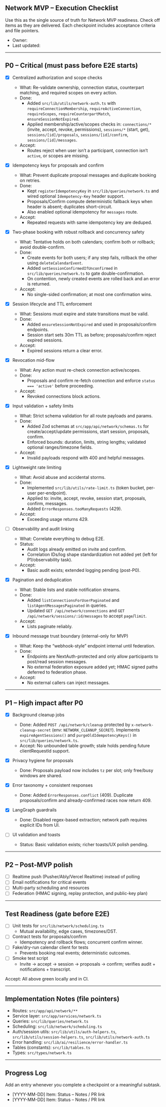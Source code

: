 ## Network MVP – Execution Checklist

Use this as the single source of truth for Network MVP readiness. Check off items as they are delivered. Each checkpoint includes acceptance criteria and file pointers.

- Owner:
- Last updated:

---

## P0 – Critical (must pass before E2E starts)

- [x] Centralized authorization and scope checks

  - What: Re-validate ownership, connection status, counterpart matching, and required scopes on every action.
  - Done:
    - Added `src/lib/utils/network-auth.ts` with `requireConnectionMembership`, `requireActiveConnection`, `requireScopes`, `requireCounterpartMatch`, `ensureSessionNotExpired`.
    - Applied membership/active/scopes checks in: `connections/*` (invite, accept, revoke, permissions), `sessions/*` (start, get), `sessions/[id]/proposals`, `sessions/[id]/confirm`, `sessions/[id]/messages`.
  - Accept:
    - Routes reject when user isn’t a participant, connection isn’t `active`, or scopes are missing.

- [x] Idempotency keys for proposals and confirm

  - What: Prevent duplicate proposal messages and duplicate booking on retries.
  - Done:
    - Kept `registerIdempotencyKey` in `src/lib/queries/network.ts` and wired optional `Idempotency-Key` header support.
    - Proposals/Confirm compute deterministic fallback keys when header is absent; duplicates short-circuit.
    - Also enabled optional idempotency for `messages` route.
  - Accept:
    - Repeated requests with same idempotency key are deduped.

- [x] Two-phase booking with robust rollback and concurrency safety

  - What: Tentative holds on both calendars; confirm both or rollback; avoid double-confirm.
  - Done:
    - Create events for both users; if any step fails, rollback the other using `deleteCalendarEvent`.
    - Added `setSessionConfirmedIfUnconfirmed` in `src/lib/queries/network.ts` to gate double-confirmation.
    - On contention, newly created events are rolled back and an error is returned.
  - Accept:
    - No single-sided confirmation; at most one confirmation wins.

- [x] Session lifecycle and TTL enforcement

  - What: Sessions must expire and state transitions must be valid.
  - Done:
    - Added `ensureSessionNotExpired` and used in proposals/confirm endpoints.
    - Session start sets 30m TTL as before; proposals/confirm reject expired sessions.
  - Accept:
    - Expired sessions return a clear error.

- [x] Revocation mid-flow

  - What: Any action must re-check connection active/scopes.
  - Done:
    - Proposals and confirm re-fetch connection and enforce `status === 'active'` before proceeding.
  - Accept:
    - Revoked connections block actions.

- [x] Input validation + safety limits

  - What: Strict schema validation for all route payloads and params.
  - Done:
    - Added Zod schemas at `src/app/api/network/schemas.ts` for create/accept/update permissions, start session, proposals, confirm.
    - Enforced bounds: duration, limits, string lengths; validated optional ranges/timezone fields.
  - Accept:
    - Invalid payloads respond with 400 and helpful messages.

- [x] Lightweight rate limiting

  - What: Avoid abuse and accidental storms.
  - Done:
    - Implemented `src/lib/utils/rate-limit.ts` (token bucket, per-user per-endpoint).
    - Applied to: invite, accept, revoke, session start, proposals, confirm, messages.
    - Added `ErrorResponses.tooManyRequests` (429).
  - Accept:
    - Exceeding usage returns 429.

- [ ] Observability and audit linking

  - What: Correlate everything to debug E2E.
  - Status:
    - Audit logs already emitted on invite and confirm.
    - Correlation IDs/log shape standardization not added yet (left for P1/observability task).
  - Accept:
    - Basic audit exists; extended logging pending (post-P0).

- [x] Pagination and deduplication

  - What: Stable lists and stable notification streams.
  - Done:
    - Added `listConnectionsForUserPaginated` and `listAgentMessagesPaginated` in queries.
    - Updated `GET /api/network/connections` and `GET /api/network/sessions/:id/messages` to accept `page`/`limit`.
  - Accept:
    - Lists paginate reliably.

- [x] Inbound message trust boundary (internal-only for MVP)
  - What: Keep the “webhook-style” endpoint internal until federation.
  - Done:
    - Endpoints are NextAuth-protected and only allow participants to post/read session messages.
    - No external federation exposure added yet; HMAC signed paths deferred to federation phase.
  - Accept:
    - No external callers can inject messages.

---

## P1 – High impact after P0

- [x] Background cleanup jobs

  - Done: Added `POST /api/network/cleanup` protected by `x-network-cleanup-secret` (env: `NETWORK_CLEANUP_SECRET`). Implements `expireAgentSessions()` and `purgeOldIdempotencyKeys()` in `src/lib/queries/network.ts`.
  - Accept: No unbounded table growth; stale holds pending future clientRequestId support.

- [x] Privacy hygiene for proposals

  - Done: Proposals payload now includes `tz` per slot; only free/busy windows are shared.

- [x] Error taxonomy + consistent responses

  - Done: Added `ErrorResponses.conflict` (409). Duplicate proposals/confirm and already-confirmed races now return 409.

- [x] LangGraph guardrails

  - Done: Disabled regex-based extraction; network path requires explicit IDs from UI.

- [ ] UI validation and toasts
  - Status: Basic validation exists; richer toasts/UX polish pending.

---

## P2 – Post-MVP polish

- [ ] Realtime push (Pusher/Ably/Vercel Realtime) instead of polling
- [ ] Email notifications for critical events
- [ ] Multi-party scheduling and resources
- [ ] Federation (HMAC signing, replay protection, and public-key plan)

---

## Test Readiness (gate before E2E)

- [ ] Unit tests for `src/lib/network/scheduling.ts`
  - Mutual availability, edge cases, timezones/DST.
- [ ] Contract tests for proposals/confirm
  - Idempotency and rollback flows; concurrent confirm winner.
- [ ] Fake/dry-run calendar client for tests
  - Prevents booking real events; deterministic outcomes.
- [ ] Smoke test script
  - Invite → accept → session → proposals → confirm; verifies audit + notifications + transcript.

Accept: All above green locally and in CI.

---

## Implementation Notes (file pointers)

- Routes: `src/app/api/network/**`
- Service layer: `src/app/services/network.ts`
- Queries: `src/lib/queries/network.ts`
- Scheduling: `src/lib/network/scheduling.ts`
- Auth/session utils: `src/lib/utils/auth-helpers.ts`, `src/lib/utils/session-helpers.ts`, `src/lib/utils/network-auth.ts`
- Error handling: `src/lib/ai/resilience/error-handler.ts`
- Tables (constants): `src/lib/tables.ts`
- Types: `src/types/network.ts`

---

## Progress Log

Add an entry whenever you complete a checkpoint or a meaningful subtask.

- [YYYY-MM-DD] Item: Status – Notes / PR link
- [YYYY-MM-DD] Item: Status – Notes / PR link
